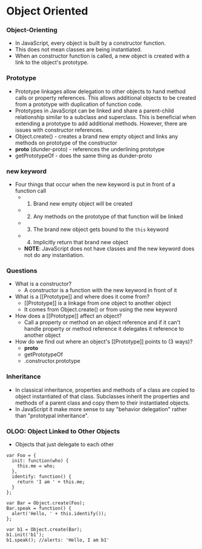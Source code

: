 # Object Oriented

### Object-Orienting
  - In JavaScript, every object is built by a constructor function. 
  - This does not mean classes are being instantiated. 
  - When an constructor function is called, a new object is created with a link to the object's prototype.

### Prototype
  - Prototype linkages allow delegation to other objects to hand method calls or property references. This allows additional objects to be created from a prototype with duplication of function code.
  - Prototypes in JavaScript can be linked and share a parent-child relationship similar to a subclass and superclass. This is beneficial when extending a prototype to add additional methods. However, there are issues with constructor references.
  - Object.create() - creates a brand new empty object and links any methods on prototype of the constructor
  - __proto__ (dunder-proto) - references the underlining prototype
  - getPrototypeOf - does the same thing as dunder-proto

### new keyword
  - Four things that occur when the new keyword is put in front of a function call
    - 1) Brand new empty object will be created
    - 2) Any methods on the prototype of that function will be linked
    - 3) The brand new object gets bound to the `this` keyword
    - 4) Implicitly return that brand new object 
    - __NOTE__: JavaScript does not have classes and the new keyword does not do any instantiation.

### Questions
  - What is a constructor?
    - A constructor is a function with the new keyword in front of it
  - What is a [[Prototype]] and where does it come from?
    - [[Prototype]] is a linkage from one object to another object
    - It comes from Object.create() or from using the new keyword
  - How does a [[Prototype]] affect an object?
    - Call a property or method on an object reference and if it can't handle property or method reference it delegates it reference to another object
  - How do we find out where an object's [[Prototype]] points to (3 ways)?
    - __proto__
    - getPrototypeOf
    - .constructor.prototype

### Inheritance
  - In classical inheritance, properties and methods of a class are copied to object instantiated of that class. Subclasses inherit the properties and methods of a parent class and copy them to their instantiated objects.
  - In JavaScript it make more sense to say  "behavior delegation" rather than "prototypal inheritance".

### OLOO: Object Linked to Other Objects
  - Objects that just delegate to each other 
  ``` 
  var Foo = {
    init: function(who) {
      this.me = who;
    },
    identify: function() {
      return 'I am ' + this.me;
    }
  };

  var Bar = Object.create(Foo);
  Bar.speak = function() {
    alert('Hello, ' + this.identify());
  };

  var b1 = Object.create(Bar);
  b1.init('b1');
  b1.speak(); //alerts: 'Hello, I am b1'
  ```
